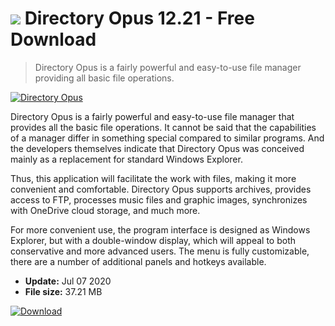 # ![](https://cdn.softexe.net/static/icon/c/directory-opus.gif) Directory Opus 12.21 - Free Download

> Directory Opus is a fairly powerful and easy-to-use file manager providing all basic file operations.

[![Directory Opus](https:https://tse3.mm.bing.net/th?id=OIP.86zhaVQvXkF4Gqq0Kx3cVwHaHG&pid=Api)](https://softexe.net/win/disks-files/file-managers/directory-opus:papc.html)

Directory Opus is a fairly powerful and easy-to-use file manager that provides all the basic file operations. It cannot be said that the capabilities of a manager differ in something special compared to similar programs. And the developers themselves indicate that Directory Opus was conceived mainly as a replacement for standard Windows Explorer.

Thus, this application will facilitate the work with files, making it more convenient and comfortable. Directory Opus supports archives, provides access to FTP, processes music files and graphic images, synchronizes with OneDrive cloud storage, and much more.

For more convenient use, the program interface is designed as Windows Explorer, but with a double-window display, which will appeal to both conservative and more advanced users. The menu is fully customizable, there are a number of additional panels and hotkeys available.


- **Update:** Jul 07 2020
- **File size:** 37.21 MB

[![Download](https://cdn.softexe.net/static/img/download.png)](https://softexe.net/win/disks-files/file-managers/directory-opus:papc.html)

